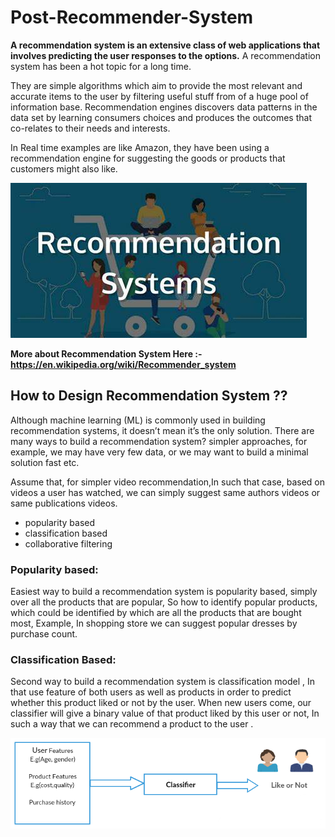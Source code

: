 # Post-Recommender-System
**A recommendation system is an extensive class of web applications that involves predicting the user responses to the options.** A recommendation system has been a hot topic for a long time.

They are simple algorithms which aim to provide the most relevant and accurate items to the user by filtering useful stuff from of a huge pool of information base. Recommendation engines discovers data patterns in the data set by learning consumers choices and produces the outcomes that co-relates to their needs and interests.

In Real time examples are like Amazon, they have been using a recommendation engine for suggesting the goods or products that customers might also like.

![](Recommendation-image.jpg)

**More about Recommendation System Here :- https://en.wikipedia.org/wiki/Recommender_system**
## How to Design Recommendation System ??

Although machine learning (ML) is commonly used in building recommendation systems, it doesn’t mean it’s the only solution. There are many ways to build a recommendation system? simpler approaches, for example, we may have very few data, or we may want to build a minimal solution fast etc.

Assume that, for simpler video recommendation,In such that case, based on videos a user has watched, we can simply suggest same authors videos or same publications videos.
* popularity based
* classification based
* collaborative filtering

### Popularity based:

Easiest way to build a recommendation system is popularity based, simply over all the products that are popular, So how to identify popular products, which could be identified by which are all the products that are bought most,
Example, In shopping store we can suggest popular dresses by purchase count.

### Classification Based:

Second way to build a recommendation system is classification model , In that use feature of both users as well as products in order to predict whether this product liked or not by the user.
When new users come, our classifier will give a binary value of that product liked by this user or not, In such a way that we can recommend a product to the user .

![](classification-based.png)

